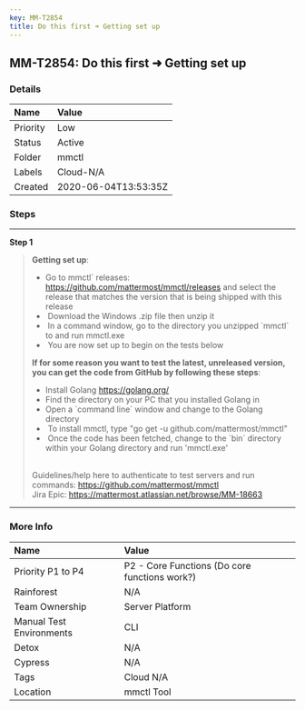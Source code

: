 ```yaml
---
key: MM-T2854
title: Do this first ➜ Getting set up
---
```


## MM-T2854: Do this first ➜ Getting set up

### Details

| Name     | Value                |
| :------- | :------------------- |
| Priority | Low                  |
| Status   | Active               |
| Folder   | mmctl                |
| Labels   | Cloud-N/A            |
| Created  | 2020-06-04T13:53:35Z |

### Steps

<hr/>

**Step 1**

> <article><strong>Getting set up</strong>:<ul><li>Go to mmctl` releases: <a href="https://github.com/mattermost/mmctl/releases">https://github.com/mattermost/mmctl/releases</a> and select the release that matches the version that is being shipped with this release</li><li> Download the Windows .zip file then unzip it</li><li> In a command window, go to the directory you unzipped `mmctl` to and run mmctl.exe</li><li> You are now set up to begin on the tests below</li></ul><strong>If for some reason you want to test the latest, unreleased version, you can get the code from GitHub by following these steps</strong>:<ul><li>Install Golang <a href="https://golang.org/">https://golang.org/</a></li><li>Find the directory on your PC that you installed Golang in</li><li>Open a `command line` window and change to the Golang directory</li><li> To install mmctl, type "go get -u github.com/mattermost/mmctl"</li><li> Once the code has been fetched, change to the `bin` directory within your Golang directory and run 'mmctl.exe'<br /><br /></li></ul>Guidelines/help here to authenticate to test servers and run commands: <a href="https://github.com/mattermost/mmctl">https://github.com/mattermost/mmctl</a><br />Jira Epic: <a href="https://mattermost.atlassian.net/browse/MM-18663">https://mattermost.atlassian.net/browse/MM-18663</a></article>

<hr/>

### More Info

| Name                     | Value                                         |
| :----------------------- | :-------------------------------------------- |
| Priority P1 to P4        | P2 - Core Functions (Do core functions work?) |
| Rainforest               | N/A                                           |
| Team Ownership           | Server Platform                               |
| Manual Test Environments | CLI                                           |
| Detox                    | N/A                                           |
| Cypress                  | N/A                                           |
| Tags                     | Cloud N/A                                     |
| Location                 | mmctl Tool                                    |

